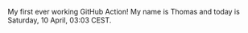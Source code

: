 My first ever working GitHub Action!
My name is Thomas and today is Saturday, 10 April, 03:03 CEST. 
